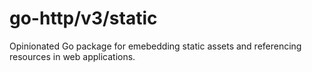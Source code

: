 # go-http/v3/static

Opinionated Go package for emebedding static assets and referencing resources in web applications.

